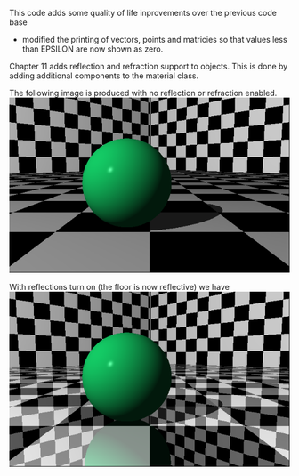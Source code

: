 This code adds some quality of life inprovements over the previous code
base
* modified the printing of vectors, points and matricies so that values 
less than EPSILON are now shown as zero.

Chapter 11 adds reflection and refraction support to objects.  This is 
done by adding additional components to the material class.

The following image is produced with no reflection or refraction enabled.
![Chapter10a](https://raw.githubusercontent.com/thurizas/Ray-Tracer-Challenge/master/images/chapter10b.png)

With reflections turn on (the floor is now reflective) we have
![Chapter11a](https://raw.githubusercontent.com/thurizas/Ray-Tracer-Challenge/master/images/chapter11a.png)
